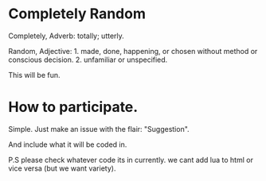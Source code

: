 # Completely Random
Completely, Adverb: totally; utterly.

Random, Adjective: 1. made, done, happening, or chosen without method or conscious decision. 2. unfamiliar or unspecified.

This will be fun.
# How to participate.
Simple. Just make an issue with the flair: "Suggestion".

And include what it will be coded in.

P.S please check whatever code its in currently. we cant add lua to html or vice versa (but we want variety).
